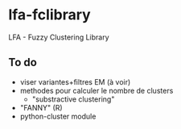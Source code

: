 # lfa-fclibrary
LFA - Fuzzy Clustering Library

## To do

* viser variantes+filtres EM (à voir)
* methodes pour calculer le nombre de clusters
  * "substractive clustering"
* "FANNY" (R)
* python-cluster module
